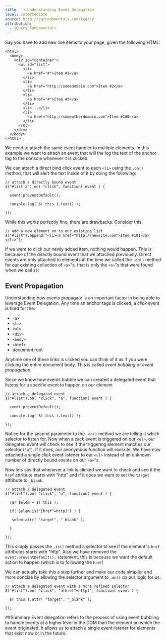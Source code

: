 ```yaml
---
title   : Understanding Event Delegation
level: intermediate
source: http://jqfundamentals.com/legacy
attribution: 
  - jQuery Fundamentals
---
```


Say you have to add new line items to your page, given the following HTML:
```
<html>
  <body>
    <div id="container">
      <ul id="list">
        <li>
          <a href="#">Item #1</a>
        </li>
        <li>
          <a href="http://somedomain.com">Item #2</a>
        </li>
        <li>
          <a href="#">Item #3</a>
        </li>
        <li>...</li>
        <li>
          <a href="http://someotherdomain.com">Item #100</a>
        </li>
      </ul>
    </div>
  </body>
</html>
```

We need to attach the same event handler to multiple elements.  In this example we want to attach an event that will the log the text of the anchor tag to the console whenever it is clicked.

We can attach a direct bind click event to each `<li>` using the `.on()` method, that will alert the text inside of it by doing the following:
```
// attach a directly bound event
$("#list a").on( "click", function( event ) {

  event.preventDefault();

  console.log( $( this ).text() );

});
```

While this works perfectly fine, there are drawbacks.  Consider this:
```
// add a new element on to our existing list
$("#list").append("<li><a href="http://newsite.com">Item #101</a></li>");
```
If we were to click our newly added item, nothing would happen.  This is because of the directly bound event that we attached previously.  Direct events are only attached to elements at the time we called the `.on()` method for our existing collection of `<a>`"s, that is only the `<a>`"s that were found when we call `$()`

## Event Propagation
Understanding how events propagate is an important factor in being able to leverage Event Delegation.  Any time an anchor tags is clicked, a *click* event is fired for the:

* `<a>`
* `<li>`
* `<ul>`
* `<div>`
* `<body>`
* `<html>`
* *document* root

Anytime one of these links is clicked you can think of it as if you were clicking the entire document body.  This is called *event bubbling* or *event propagation*.

Since we know how events bubble we can created a delegated event that listens for a specific event to happen on our element
```
// attach a delegated event
$("#list").on( "click", "a", function( event ) {

  event.preventDefault();

  console.log( $( this ).text() );

});
```
Notice for the second parameter to the `.on()` method we are telling it which selector to listen for.  Now when a *click* event is triggered on our `<ul>`, our delegated event will check to see if the triggering element matches our selector (`"a"`).  If it does, our anonymous function will execute. We have now attached a single *click* event listener to our `<ul>` instead of an unknown number of directly bound events on our `<a>`"s.

Now lets say that whenever a link is clicked we want to check and see if the `href` attribute starts with "http" and if it does we want to set the `target` attribute to `_blank`.
```
// attach a delegated event
$("#list").on( "click", "a", function( event ) {

  var $elem = $( this );

  if( $elem.is("[href^=http]") ) {

   $elem.attr( "target", "_blank" );

  }

});
```
This simply passes the `.is()` method a selector to see if the element"s `href` attributes starts with "http".  Also we have removed the `event.preventDefault();` statement, this is because we want the default action to happen (which is to following the `href`)

We can actually take this a step further and make our code simpiler and more concise by allowing the selector argument to `.on()` do our logic for us.
```
// attach a delegated event with a more refined selector
$("#list").on( "click", "a[href^=http]", function( event ) {

  $( this ).attr( "target", "_blank" );

});
```

##Summary
Event delegation refers to the process of using event bubbling to handle events at a higher level in the DOM than the element on which the event originated.  It allows us to attach a single event listener for elements that exist now or in the future.
